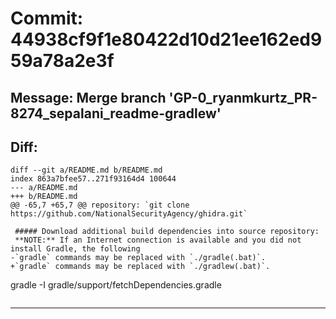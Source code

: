 # Commit: 44938cf9f1e80422d10d21ee162ed959a78a2e3f
## Message: Merge branch 'GP-0_ryanmkurtz_PR-8274_sepalani_readme-gradlew'
## Diff:
```
diff --git a/README.md b/README.md
index 863a7bfee57..271f93164d4 100644
--- a/README.md
+++ b/README.md
@@ -65,7 +65,7 @@ repository: `git clone https://github.com/NationalSecurityAgency/ghidra.git`
 
 ##### Download additional build dependencies into source repository:
 **NOTE:** If an Internet connection is available and you did not install Gradle, the following 
-`gradle` commands may be replaced with `./gradle(.bat)`.
+`gradle` commands may be replaced with `./gradlew(.bat)`.
 ```
 gradle -I gradle/support/fetchDependencies.gradle
 ```
```
-----------------------------------
